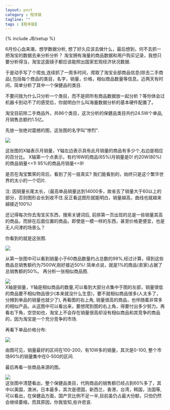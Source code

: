 ```yaml
---
layout: post
category : 程序猿
tagline: ""
tags : [程序猿]
---
```

{% include JB/setup %}

6月份心血来潮，想学数据分析, 想了好久应该去做什么，最后想到，何不去抓一把淘宝的数据去来分析分析？ 淘宝拥有海量的商品数据和用户购买记录，我想只要分析得当，淘宝这面镜子都应该能照出国家宏观经济状况数据.

于是动手写了个爬虫,连续抓了一周多时间，爬取了淘宝全部商品信息(除去二手商品),包括每个商品的类目，名字，销量，价格，相似商品数量等信息。近两天有时间，简单分析了其中一个保健品的类目.

不要问我为什么只分析一个类目，而不是把所有商品数据放一起分析？等你体会过机器卡到动不了的感受后，你就明白什么叫海量数据分析的基本硬件配置了。

淘宝目前除二手商品外，共86个类目，这次分析的保健品类目共约24.5W个单品,月销售总额约1.5亿。

先放一张绝对震撼的图，这张图的名字叫"惨烈".
<div><img src="http://dl.manmanqiusuo.com/taobao/sales_pareto.png"  /></div>


这张图的X轴表示月销量，Y轴左边表示具有此月销量的商品有多少个,右边是相应的百分比。 X轴第一个点表示，有约16W的商品(65%)月销量是0! 约20W(80%)的商品销量<=1! 95%的商品月销量<=9! 

是否在淘宝繁荣的背后，看到了另一层真实? 我们能看到的，始终只是这个繁华世界的太小的一个切片.

注: 因销量长尾太长，（最高单品销量达到14000多，故省去了销量大于60以上的部分，否则图形会长到收不住.反正看这图形就能明白，销量越高，曲线也就越来越接近100%)

还记得每次你去淘宝买东西，搜索关键词后, 前排第一页出现的总是一些销量其高的商品，而排在后面位置的商品，即使是一模一样的东西，甚至价格更便宜，也是无人问津的场景么？

你看到的就是这张图.
<div><img src="http://dl.manmanqiusuo.com/taobao/1-99.png"/></div>

从第一张图中可以看到销量小于60商品数量约占总数的99%,经过计算，得到这些商品总销售额约为7500W,刚好接近50%!  简单点说，就是1%的商品(卖家)占据了总销售额的50%。
再分析一张相似商品图.
<div><img src="http://dl.manmanqiusuo.com/taobao/simillar.png"  /></div>
X轴是销量，Y轴是相似商品的数量,可以看到大部分点集中于图的左部，销量很低的商品要不相似物品很少(本来就没什么生意)，要不就相似商品很多(人太多了，分摊到单品的销量也就少了), 再看图的右上角, 销量很高的商品，也伴随着非常多的相似产品，从这图中可以看出来，要想爬到图的右上角，得要付出多少努力。再看右下角，空空如也，淘宝上不会存在销量很高却没有相似商品和其竞争的商品的，因为淘宝是一个充分竞争的市场.

再看下单品价格分布:
<div><img src="http://dl.manmanqiusuo.com/taobao/price.png"  /></div>

由图可见，销量最好的区间在100-200，有10W多的销量，其次是0-100, 整个市场90%的销量集中在0-500的区间.

最后再看一张商品来源的图。

<div><img src="http://dl.manmanqiusuo.com/taobao/daigou.png"  /></div>
这张图中清楚看出，整个保健品类目，代购商品的销售额已经占到60%多了，其中以美国，澳洲，日本最多，其次是德国，新西兰，香港，台湾，韩国，法国等,可以看出，在保健品方面，国产货比例不足一半,目前虽仍占最大份额，只怕仍然会继续萎缩，而其原因，你我皆知,些许悲哀.



